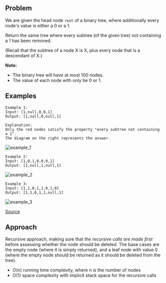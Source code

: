 ## Problem
We are given the head node `root` of a binary tree, where additionally every node's value is either a 0 or a 1.

Return the same tree where every subtree (of the given tree) not containing a 1 has been removed.

(Recall that the subtree of a node X is X, plus every node that is a descendant of X.)

**Note:**
* The binary tree will have at most 100 nodes.
* The value of each node with only be 0 or 1.

## Examples
```
Example 1:
Input: [1,null,0,0,1]
Output: [1,null,0,null,1]
 
Explanation: 
Only the red nodes satisfy the property "every subtree not containing a 1".
The diagram on the right represents the answer.
```
![example_1](https://s3-lc-upload.s3.amazonaws.com/uploads/2018/04/06/1028_2.png)

```
Example 2:
Input: [1,0,1,0,0,0,1]
Output: [1,null,1,null,1]
```
![example_2](https://s3-lc-upload.s3.amazonaws.com/uploads/2018/04/06/1028_1.png)

```
Example 3:
Input: [1,1,0,1,1,0,1,0]
Output: [1,1,0,1,1,null,1]
```
![example_3](https://s3-lc-upload.s3.amazonaws.com/uploads/2018/04/05/1028.png)

[Source](https://leetcode.com/problems/binary-tree-pruning/description/)

## Approach
Recursive approach, making sure that _the recursive calls are made first_ before assessing whether the node should be deleted. The base cases are the empty node (where it is simply returned), and a leaf node with value 0 (where the empty node should be returned as it should be deleted from the tree).

* O(n) running time complexity, where n is the number of nodes
* O(1) space complexity with implicit stack space for the recursive calls
